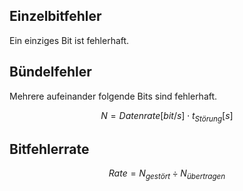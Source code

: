 ## Einzelbitfehler
Ein einziges Bit ist fehlerhaft.

## Bündelfehler
Mehrere aufeinander folgende Bits sind fehlerhaft.

$$
N = Datenrate[bit/s] \cdot t_{Störung}[s]
$$

## Bitfehlerrate
$$
Rate = N_{gestört} \div N_{übertragen}
$$